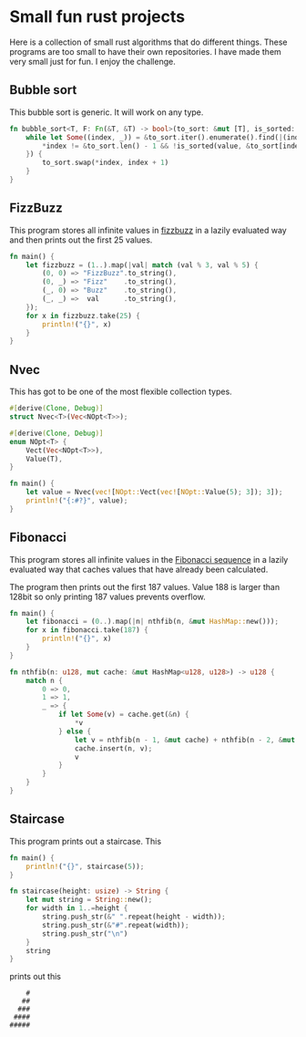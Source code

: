 # Small fun rust projects

Here is a collection of small rust algorithms that do different things. These programs are too small to have their own repositories. I have made them very small just for fun. I enjoy the challenge.

## Bubble sort

This bubble sort is generic. It will work on any type.

```rust
fn bubble_sort<T, F: Fn(&T, &T) -> bool>(to_sort: &mut [T], is_sorted: F) {
    while let Some((index, _)) = &to_sort.iter().enumerate().find(|(index, value)| {
        *index != &to_sort.len() - 1 && !is_sorted(value, &to_sort[index + 1])
    }) {
        to_sort.swap(*index, index + 1)
    }
}
```

## FizzBuzz

This program stores all infinite values in [fizzbuzz](https://en.wikipedia.org/wiki/Fizz_buzz) in a lazily evaluated way and then prints out the first 25 values.

```rust
fn main() {
    let fizzbuzz = (1..).map(|val| match (val % 3, val % 5) {
        (0, 0) => "FizzBuzz".to_string(),
        (0, _) => "Fizz"    .to_string(),
        (_, 0) => "Buzz"    .to_string(),
        (_, _) =>  val      .to_string(),
    });
    for x in fizzbuzz.take(25) {
        println!("{}", x)
    }
}
```

## Nvec

This has got to be one of the most flexible collection types.

```rust
#[derive(Clone, Debug)]
struct Nvec<T>(Vec<NOpt<T>>);

#[derive(Clone, Debug)]
enum NOpt<T> {
    Vect(Vec<NOpt<T>>),
    Value(T),
}

fn main() {
    let value = Nvec(vec![NOpt::Vect(vec![NOpt::Value(5); 3]); 3]);
    println!("{:#?}", value);
}
```

## Fibonacci

This program stores all infinite values in the [Fibonacci sequence](https://en.wikipedia.org/wiki/Fibonacci_number) in a lazily evaluated way that caches values that have already been calculated.

The program then prints out the first 187 values. Value 188 is larger than 128bit so only printing 187 values prevents overflow.

```rust
fn main() {
    let fibonacci = (0..).map(|n| nthfib(n, &mut HashMap::new()));
    for x in fibonacci.take(187) {
        println!("{}", x)
    }
}

fn nthfib(n: u128, mut cache: &mut HashMap<u128, u128>) -> u128 {
    match n {
        0 => 0,
        1 => 1,
        _ => {
            if let Some(v) = cache.get(&n) {
                *v
            } else {
                let v = nthfib(n - 1, &mut cache) + nthfib(n - 2, &mut cache);
                cache.insert(n, v);
                v
            }
        }
    }
}
```

## Staircase

This program prints out a staircase.
This
```rust
fn main() {
    println!("{}", staircase(5));
}

fn staircase(height: usize) -> String {
    let mut string = String::new();
    for width in 1..=height {
        string.push_str(&" ".repeat(height - width));
        string.push_str(&"#".repeat(width));
        string.push_str("\n")
    }
    string
}

```
prints out this
```
    #
   ##
  ###
 ####
#####
```